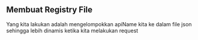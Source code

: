 ## Membuat Registry File

Yang kita lakukan adalah mengelompokkan apiName kita ke dalam file json sehingga lebih dinamis ketika kita melakukan request
